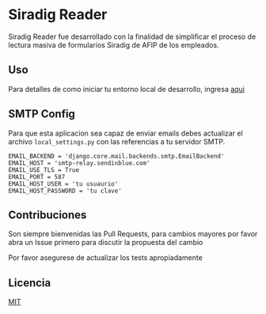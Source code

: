 # Siradig Reader

Siradig Reader fue desarrollado con la finalidad de simplificar
el proceso de lectura masiva de formularios Siradig de AFIP de los empleados.

## Uso

Para detalles de como iniciar tu entorno local de desarrollo, ingresa [aqui](docs/entorno-local.md)

## SMTP Config
Para que esta aplicacion sea capaz de enviar emails debes actualizar el archivo `local_settings.py`
con las referencias a tu servidor SMTP.

```
EMAIL_BACKEND = 'django.core.mail.backends.smtp.EmailBackend'
EMAIL_HOST = 'smtp-relay.sendinblue.com'
EMAIL_USE_TLS = True
EMAIL_PORT = 587
EMAIL_HOST_USER = 'tu usuaurio'
EMAIL_HOST_PASSWORD = 'tu clave'
```

## Contribuciones
Son siempre bienvenidas las Pull Requests, para cambios mayores por favor abra un Issue primero para discutir la propuesta del cambio

Por favor asegurese de actualizar los tests apropiadamente

## Licencia
[MIT](https://choosealicense.com/licenses/mit/)